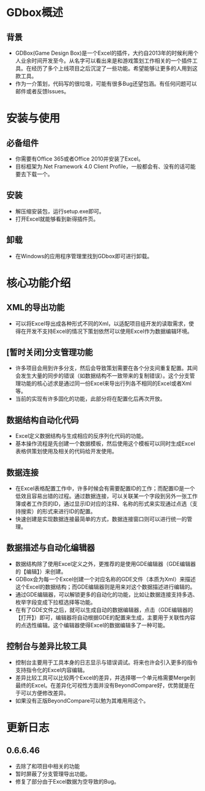 # GDbox概述
## 背景
- GDBox(Game Design Box)是一个Excel的插件，大约自2013年的时候利用个人业余时间开发至今。从名字可以看出来是和游戏策划工作相关的一个插件工具。在经历了多个上线项目之后沉淀了一些功能。希望能够让更多的人用到这款工具。
- 作为一介策划，代码写的很垃圾，可能有很多Bug还望包涵。有任何问题可以邮件或者反馈Issues。

# 安装与使用
## 必备组件
- 你需要有Office 365或者Office 2010并安装了Excel。
- 目标框架为.Net Framework 4.0 Client Profile，一般都会有、没有的话可能要去下载一个。

## 安装
- 解压缩安装包，运行setup.exe即可。
- 打开Excel就能够看到新得插件页。

## 卸载
- 在Windows的应用程序管理里找到GDbox即可进行卸载。

# 核心功能介绍
## XML的导出功能
- 可以将Excel导出成各种形式不同的Xml，以适配项目组开发的读取需求，使得在开发不支持Excel的情况下策划依然可以使用Excel作为数据编辑环境。

## [暂时关闭]分支管理功能
- 许多项目会用到许多分支，然后会导致策划需要在各个分支间重复配置。其间会发生大量的同步的错误（如数据结构不一致带来的复制错误）。这个分支管理功能的核心述求是通过同一份Excel来导出行列各不相同的Excel或者Xml等。
- 当前的实现有许多固化的功能，此部分将在配置化后再次开放。

## 数据结构自动化代码
- Excel定义数据结构与生成相应的反序列化代码的功能。
- 基本操作流程是先创建一个数据模板，然后使用这个模板可以同时生成Excel表格供策划使用及相关的代码给开发使用。

## 数据连接
- 在Excel表格配置工作中，许多时候会有需要配置ID的工作；而配置ID是一个低效且容易出错的过程。通过数据连接，可以关联某一个字段到另外一张工作簿或者工作页的ID，通过显示ID对应的注释、名称的形式来实现通过点选（支持搜索）的形式来进行ID的配置。
- 快速创建是实现数据连接最简单的方式，数据连接窗口则可以进行统一的管理。

## 数据描述与自动化编辑器
- 数据结构除了使用Excel定义之外，更推荐的是使用GDE编辑器（GDE编辑器的【编辑】）来创建。
- GDBox会为每一个Excel创建一个对应名称的GDE文件（本质为Xml）来描述这个Excel的数据结构；而GDE编辑器则是用来对这个数据描述进行编辑的。
- 通过GDE编辑器，可以解锁更多的自动化的功能，比如让数据连接支持多选、枚举字段变成下拉框选择等功能。
- 在有了GDE文件之后，就可以生成自动的数据编辑器，点击（GDE编辑器的【打开】）即可，编辑器将自动根据GDE的配置来生成，主要用于关联性内容的点选性编辑。这个编辑器使得Excel的数据编辑多了一种可能。

## 控制台与差异比较工具
- 控制台主要用于工具本身的日志显示与错误调试。将来也许会引入更多的指令支持指令化的Excel内容编辑。
- 差异比较工具可以比较两个Excel的差异，并选择哪一个单元格需要Merge到最终的Excel。在差异化可视性方面并没有BeyondCompare好，优势就是在于可以方便修改差异。
- 如果没有正版BeyondCompare可以勉为其难用用这个。

# 更新日志
## 0.6.6.46
- 去除了和项目中相关的功能
- 暂时屏蔽了分支管理导出功能。
- 修复了部分由于Excel数据为空导致的Bug。
